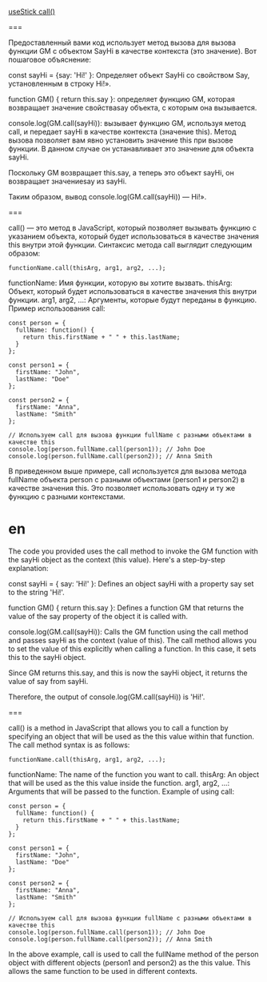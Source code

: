 [useStick call()]()

===


Предоставленный вами код использует метод вызова для вызова функции GM с объектом SayHi в качестве контекста (это значение). Вот пошаговое объяснение:

const sayHi = {say: 'Hi!' }: Определяет объект SayHi со свойством Say, установленным в строку Hi!».

function GM() { return this.say }: определяет функцию GM, которая возвращает значение свойстваsay объекта, с которым она вызывается.

console.log(GM.call(sayHi)): вызывает функцию GM, используя метод call, и передает sayHi в качестве контекста (значение this). Метод вызова позволяет вам явно установить значение this при вызове функции. В данном случае он устанавливает это значение для объекта sayHi.

Поскольку GM возвращает this.say, а теперь это объект sayHi, он возвращает значениеsay из sayHi.

Таким образом, вывод console.log(GM.call(sayHi)) — Hi!».


===

call() — это метод в JavaScript, который позволяет вызывать функцию с указанием объекта, который будет использоваться в качестве значения this внутри этой функции. Синтаксис метода call выглядит следующим образом:

```
functionName.call(thisArg, arg1, arg2, ...);

```

functionName: Имя функции, которую вы хотите вызвать.
thisArg: Объект, который будет использоваться в качестве значения this внутри функции.
arg1, arg2, ...: Аргументы, которые будут переданы в функцию.
Пример использования call:

```
const person = {
  fullName: function() {
    return this.firstName + " " + this.lastName;
  }
};

const person1 = {
  firstName: "John",
  lastName: "Doe"
};

const person2 = {
  firstName: "Anna",
  lastName: "Smith"
};

// Используем call для вызова функции fullName с разными объектами в качестве this
console.log(person.fullName.call(person1)); // John Doe
console.log(person.fullName.call(person2)); // Anna Smith

```

В приведенном выше примере, call используется для вызова метода fullName объекта person с разными объектами (person1 и person2) в качестве значения this. Это позволяет использовать одну и ту же функцию с разными контекстами.


en
===


The code you provided uses the call method to invoke the GM function with the sayHi object as the context (this value). Here's a step-by-step explanation:

const sayHi = { say: 'Hi!' }: Defines an object sayHi with a property say set to the string 'Hi!'.

function GM() { return this.say }: Defines a function GM that returns the value of the say property of the object it is called with.

console.log(GM.call(sayHi)): Calls the GM function using the call method and passes sayHi as the context (value of this). The call method allows you to set the value of this explicitly when calling a function. In this case, it sets this to the sayHi object.

Since GM returns this.say, and this is now the sayHi object, it returns the value of say from sayHi.

Therefore, the output of console.log(GM.call(sayHi)) is 'Hi!'.

===


call() is a method in JavaScript that allows you to call a function by specifying an object that will be used as the this value within that function. The call method syntax is as follows:

```
functionName.call(thisArg, arg1, arg2, ...);

```


functionName: The name of the function you want to call.
thisArg: An object that will be used as the this value inside the function.
arg1, arg2, ...: Arguments that will be passed to the function.
Example of using call:

```
const person = {
  fullName: function() {
    return this.firstName + " " + this.lastName;
  }
};

const person1 = {
  firstName: "John",
  lastName: "Doe"
};

const person2 = {
  firstName: "Anna",
  lastName: "Smith"
};

// Используем call для вызова функции fullName с разными объектами в качестве this
console.log(person.fullName.call(person1)); // John Doe
console.log(person.fullName.call(person2)); // Anna Smith

```

In the above example, call is used to call the fullName method of the person object with different objects (person1 and person2) as the this value. This allows the same function to be used in different contexts.
